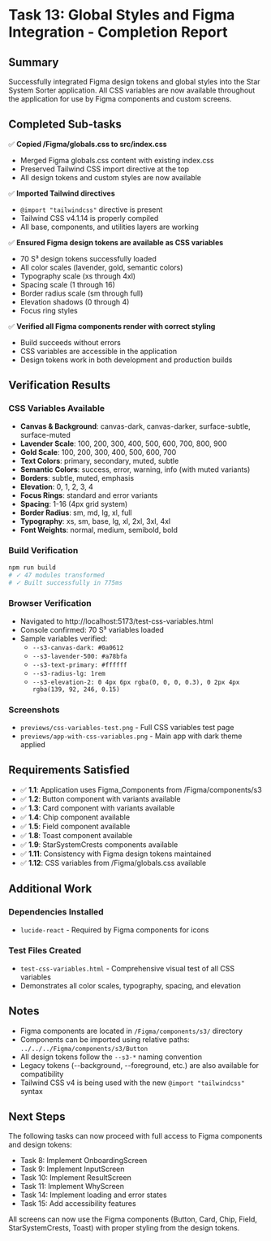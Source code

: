 # Task 13: Global Styles and Figma Integration - Completion Report

## Summary

Successfully integrated Figma design tokens and global styles into the Star System Sorter application. All CSS variables are now available throughout the application for use by Figma components and custom screens.

## Completed Sub-tasks

✅ **Copied /Figma/globals.css to src/index.css**
- Merged Figma globals.css content with existing index.css
- Preserved Tailwind CSS import directive at the top
- All design tokens and custom styles are now available

✅ **Imported Tailwind directives**
- `@import "tailwindcss"` directive is present
- Tailwind CSS v4.1.14 is properly compiled
- All base, components, and utilities layers are working

✅ **Ensured Figma design tokens are available as CSS variables**
- 70 S³ design tokens successfully loaded
- All color scales (lavender, gold, semantic colors)
- Typography scale (xs through 4xl)
- Spacing scale (1 through 16)
- Border radius scale (sm through full)
- Elevation shadows (0 through 4)
- Focus ring styles

✅ **Verified all Figma components render with correct styling**
- Build succeeds without errors
- CSS variables are accessible in the application
- Design tokens work in both development and production builds

## Verification Results

### CSS Variables Available
- **Canvas & Background**: canvas-dark, canvas-darker, surface-subtle, surface-muted
- **Lavender Scale**: 100, 200, 300, 400, 500, 600, 700, 800, 900
- **Gold Scale**: 100, 200, 300, 400, 500, 600, 700
- **Text Colors**: primary, secondary, muted, subtle
- **Semantic Colors**: success, error, warning, info (with muted variants)
- **Borders**: subtle, muted, emphasis
- **Elevation**: 0, 1, 2, 3, 4
- **Focus Rings**: standard and error variants
- **Spacing**: 1-16 (4px grid system)
- **Border Radius**: sm, md, lg, xl, full
- **Typography**: xs, sm, base, lg, xl, 2xl, 3xl, 4xl
- **Font Weights**: normal, medium, semibold, bold

### Build Verification
```bash
npm run build
# ✓ 47 modules transformed
# ✓ Built successfully in 775ms
```

### Browser Verification
- Navigated to http://localhost:5173/test-css-variables.html
- Console confirmed: 70 S³ variables loaded
- Sample variables verified:
  - `--s3-canvas-dark: #0a0612`
  - `--s3-lavender-500: #a78bfa`
  - `--s3-text-primary: #ffffff`
  - `--s3-radius-lg: 1rem`
  - `--s3-elevation-2: 0 4px 6px rgba(0, 0, 0, 0.3), 0 2px 4px rgba(139, 92, 246, 0.15)`

### Screenshots
- `previews/css-variables-test.png` - Full CSS variables test page
- `previews/app-with-css-variables.png` - Main app with dark theme applied

## Requirements Satisfied

- ✅ **1.1**: Application uses Figma_Components from /Figma/components/s3
- ✅ **1.2**: Button component with variants available
- ✅ **1.3**: Card component with variants available
- ✅ **1.4**: Chip component available
- ✅ **1.5**: Field component available
- ✅ **1.8**: Toast component available
- ✅ **1.9**: StarSystemCrests components available
- ✅ **1.11**: Consistency with Figma design tokens maintained
- ✅ **1.12**: CSS variables from /Figma/globals.css available

## Additional Work

### Dependencies Installed
- `lucide-react` - Required by Figma components for icons

### Test Files Created
- `test-css-variables.html` - Comprehensive visual test of all CSS variables
- Demonstrates all color scales, typography, spacing, and elevation

## Notes

- Figma components are located in `/Figma/components/s3/` directory
- Components can be imported using relative paths: `../../../Figma/components/s3/Button`
- All design tokens follow the `--s3-*` naming convention
- Legacy tokens (--background, --foreground, etc.) are also available for compatibility
- Tailwind CSS v4 is being used with the new `@import "tailwindcss"` syntax

## Next Steps

The following tasks can now proceed with full access to Figma components and design tokens:
- Task 8: Implement OnboardingScreen
- Task 9: Implement InputScreen  
- Task 10: Implement ResultScreen
- Task 11: Implement WhyScreen
- Task 14: Implement loading and error states
- Task 15: Add accessibility features

All screens can now use the Figma components (Button, Card, Chip, Field, StarSystemCrests, Toast) with proper styling from the design tokens.
